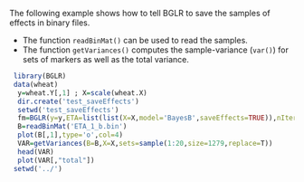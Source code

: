 The following example shows how to tell BGLR to save the samples of effects in binary files. 
  - The function ```readBinMat()``` can be used to read the samples.
  - The function ```getVariances()``` computes the sample-variance (```var()```) for sets of markers as well as the total variance.

 
```R
 library(BGLR)
 data(wheat)
  y=wheat.Y[,1] ; X=scale(wheat.X)
  dir.create('test_saveEffects')
  setwd('test_saveEffects')
  fm=BGLR(y=y,ETA=list(list(X=X,model='BayesB',saveEffects=TRUE)),nIter=12000,thin=2,burnIn=2000)
  B=readBinMat('ETA_1_b.bin')
  plot(B[,1],type='o',col=4)
  VAR=getVariances(B=B,X=X,sets=sample(1:20,size=1279,replace=T))
  head(VAR)
  plot(VAR[,"total"])
 setwd('../')
```
